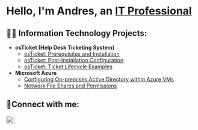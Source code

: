 <h1>Hello, I'm Andres, an <a href="https://linkedin.com/in/andres-it">IT Professional</a></h1>

<h2>👨‍💻 Information Technology Projects:</h2>

- <b>osTicket (Help Desk Ticketing System)</b>
  - [osTicket: Prerequisites and Installation](https://github.com/anbere/osticket-prereqs)
  - [osTicket: Post-Installation Configuration](https://github.com/anbere/post-install-config)
  - [osTicket: Ticket Lifecycle Examples](https://github.com/anbere/ticket-lifecycle)
- <b>Microsoft Azure</b>
  - [Configuring On-premises Active Directory within Azure VMs](https://github.com/anbere/configure-ad)
  - [Network File Shares and Permissions](https://github.com/anbere/network-fileshare-permissions)

<h2>🤳Connect with me:</h2>

[<img align="left" alt="andres | LinkedIn" width="22px" src="https://cdn.jsdelivr.net/npm/simple-icons@v3/icons/linkedin.svg" />][linkedin]

[linkedin]: https://linkedin.com/in/andres-it
